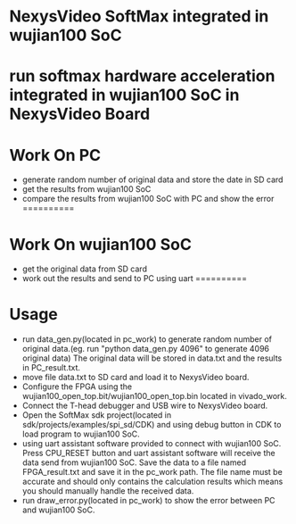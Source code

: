 # NexysVideo SoftMax integrated in wujian100 SoC
run softmax hardware acceleration integrated in wujian100 SoC in NexysVideo Board 
==========
# Work On PC
- generate random number of original data and store the date in SD card
- get the results from wujian100 SoC
- compare the results from wujian100 SoC with PC and show the error
==========
# Work On wujian100 SoC
- get the original data from SD card
- work out the results and send to PC using uart
==========
# Usage
- run data_gen.py(located in pc_work) to generate random number of original data.(eg. run "python data_gen.py 4096" to generate 4096 original data) The original data will be stored in data.txt and the results in PC_result.txt.
- move file data.txt to SD card and load it to NexysVideo board.
- Configure the FPGA using the wujian100_open_top.bit/wujian100_open_top.bin located in vivado_work.
- Connect the T-head debugger and USB wire to NexysVideo board.
- Open the SoftMax sdk project(located in sdk/projects/examples/spi_sd/CDK) and using debug button in CDK to load program to wujian100 SoC. 
- using uart assistant software provided to connect with wujian100 SoC. Press CPU_RESET button and uart assistant software will receive the data send from wujian100 SoC. Save the data to a file named FPGA_result.txt and save it in the pc_work path. The file name must be accurate and should only contains the calculation results which means you should manually handle the received data.
- run draw_error.py(located in pc_work) to show the error between PC and wujian100 SoC.

